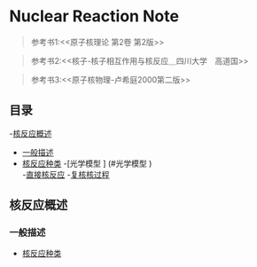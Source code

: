 # Nuclear Reaction Note 

> 参考书1:<<原子核理论 第2卷 第2版>>

> 参考书2:<<核子-核子相互作用与核反应＿四川大学　高道国>>

> 参考书3:<<原子核物理-卢希庭2000第二版>>



## 目录
-[核反应概述](#核反应概述)
 - [一般描述](#一般描述)
  - [核反应种类](#核反应种类)
-[光学模型 ] (#光学模型  )  
-[直接核反应](#直接核反应) 
-[复核核过程](#复核核过程) 

## 核反应概述
### 一般描述
* [核反应种类](https://github.com/Snailclimb/Java-Guide/blob/master/Java相关/Java基础知识.md)

